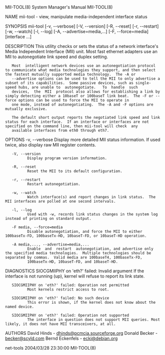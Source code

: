 MII-TOOL(8)                                                                              System Manager's Manual                                                                              MII-TOOL(8)

NAME
       mii-tool - view, manipulate media-independent interface status

SYNOPSIS
       mii-tool [-v, --verbose] [-V, --version] [-R, --reset] [-r, --restart] [-w, --watch] [-l, --log] [-A, --advertise=media,...]  [-F, --force=media] [interface ...]

DESCRIPTION
       This utility checks or sets the status of a network interface's Media Independent Interface (MII) unit.  Most fast ethernet adapters use an MII to autonegotiate link speed and duplex setting.

       Most  intelligent network devices use an autonegotiation protocol to communicate what media technologies they support, and then select the fastest mutually supported media technology.  The -A or
       --advertise options can be used to tell the MII to only advertise a subset of its capabilities.  Some passive devices, such as single-speed hubs, are unable to  autonegotiate.   To  handle  such
       devices,  the  MII  protocol also allows for establishing a link by simply detecting either a 10baseT or 100baseT link beat.  The -F or --force options can be used to force the MII to operate in
       one mode, instead of autonegotiating.  The -A and -F options are mutually exclusive.

       The default short output reports the negotiated link speed and link status for each interface.  If an interface or interfaces are not specified on the command line, then mii-tool will check  any
       available interfaces from eth0 through eth7.

OPTIONS
       -v, --verbose
              Display more detailed MII status information.  If used twice, also display raw MII register contents.

       -V, --version
              Display program version information.

       -R, --reset
              Reset the MII to its default configuration.

       -r, --restart
              Restart autonegotiation.

       -w, --watch
              Watch interface(s) and report changes in link status.  The MII interfaces are polled at one second intervals.

       -l, --log
              Used with -w, records link status changes in the system log instead of printing on standard output.

       -F media, --force=media
              Disable autonegotiation, and force the MII to either 100baseTx-FD, 100baseTx-HD, 10baseT-FD, or 10baseT-HD operation.

       -A media,..., --advertise=media,...
              Enable  and  restart  autonegotiation, and advertise only the specified media technologies.  Multiple technologies should be separated by commas.  Valid media are 100baseT4, 100baseTx-FD,
              100baseTx-HD, 10baseT-FD, and 10baseT-HD.

DIAGNOSTICS
       SIOCGMIIPHY on 'eth?' failed: Invalid argument
              If the interface is not running (up), kernel will refuse to report its link state.

       SIOCGMIIPHY on 'eth?' failed: Operation not permitted
              Most kernels restrict access to root.

       SIOCGMIIPHY on 'eth?' failed: No such device
              This error is shown, if the kernel does not know about the named device.

       SIOCGMIIPHY on 'eth?' failed: Operation not supported
              The interface in question does not support MII queries. Most likely, it does not have MII transceivers, at all.

AUTHORS
       David Hinds - dhinds@pcmcia.sourceforge.org
       Donald Becker - becker@scyld.com
       Bernd Eckenfels - ecki@debian.org

net-tools                                                                                  2004/03/28 23:30:00                                                                                MII-TOOL(8)
